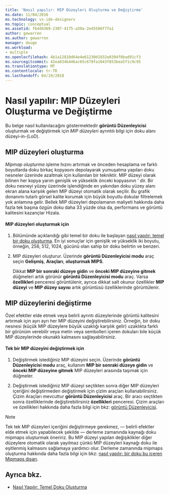```yaml
---
title: 'Nasıl yapılır: MIP Düzeyleri Oluşturma ve Değiştirme'
ms.date: 11/04/2016
ms.technology: vs-ide-designers
ms.topic: conceptual
ms.assetid: f64d4369-2307-4175-a39a-2e45506f7fa1
author: gewarren
ms.author: gewarren
manager: douge
ms.workload:
- multiple
ms.openlocfilehash: 4b1a12810d64e4e61230d1832e0394f0bad91cf3
ms.sourcegitcommit: 42ea834b446ac65c679fa1043f853bea5f1c9c95
ms.translationtype: MT
ms.contentlocale: tr-TR
ms.lasthandoff: 04/19/2018
---
```

# <a name="how-to-create-and-modify-mip-levels"></a>Nasıl yapılır: MIP Düzeyleri Oluşturma ve Değiştirme
Bu belge nasıl kullanılacağını göstermektedir **görüntü Düzenleyicisi** oluşturmak ve değiştirmek için *MIP düzeyleri* ayrıntılı bilgi için doku alanı düzeyi-in-(LoD).

## <a name="generating-mip-levels"></a>MIP düzeyleri oluşturma
 *Mipmap oluşturma* işleme hızını artırmak ve önceden hesaplama ve farklı boyutlarda doku birkaç kopyasını depolayarak yumuşatma yapıları doku nesneler üzerinde azaltmak için kullanılan bir tekniktir. MIP düzeyi olarak bilinen her kopya yarım genişlik ve yükseklik önceki kopyasının ' dir. Bir doku nesneyi yüzey üzerinde işlendiğinde en yakından doku yüzey alanı ekran alana karşılık gelen MIP düzeyi otomatik olarak seçilir. Bu grafik donanımı tutarlı görsel kalite korumak için büyük boyutlu dokular filtrelemek yok anlamına gelir. Bellek MIP düzeyleri depolamanın maliyeti hakkında daha fazla tek başına özgün doku daha 33 yüzde olsa da, performans ve görüntü kalitesini kazançlar Hizala.

#### <a name="to-generate-mip-levels"></a>MIP düzeyleri oluşturmak için

1.  Bölümünde açıklandığı gibi temel bir doku ile başlayan [nasıl yapılır: temel bir doku oluşturma](../designers/how-to-create-a-basic-texture.md). En iyi sonuçlar için genişlik ve yükseklik iki boyutu, örneğin, 256, 512, 1024, gücünü olan sahip bir doku belirtin ve benzeri.

2.  MIP düzeyleri oluşturur. Üzerinde **görüntü Düzenleyicisi modu** araç seçin **Gelişmiş**, **Araçları**, **oluşturmak MIPS**.

     Dikkat **MIP bir sonraki düzeye gidin** ve **önceki MIP düzeyine gitmek** düğmeleri artık görünür **görüntü Düzenleyicisi modu** araç. Varsa **özellikleri** penceresi görüntülenir, ayrıca dikkat salt okunur özellikler **MIP düzeyi** ve **MIP düzey sayısı** artık görüntüsü özelliklerinde görüntülenir.

## <a name="modifying-mip-levels"></a>MIP düzeylerini değiştirme
 Özel efektler elde etmek veya belirli ayrıntı düzeylerinde görüntü kalitesini artırmak için ayrı ayrı her MIP düzeyini değiştirebilirsiniz. Örneğin, bir doku nesnesi (küçük MIP düzeylere büyük uzaklığı karşılık gelir) uzaklıkta farklı bir görünüm verebilir veya metin veya sembolleri içeren dokuları bile küçük MIP düzeylerinde okunaklı kalmasını sağlayabilirsiniz.

#### <a name="to-modify-an-individual-mip-level"></a>Tek bir MIP düzeyini değiştirmek için

1.  Değiştirmek istediğiniz MIP düzeyini seçin. Üzerinde **görüntü Düzenleyicisi modu** araç, kullanım **MIP bir sonraki düzeye gidin** ve **önceki MIP düzeyine gitmek** MIP düzeyleri arasında taşımak için düğmeler.

2.  Değiştirmek istediğiniz MIP düzeyi seçtikten sonra diğer MIP düzeyleri içeriğini değiştirmeden değiştirmek için çizim araçları kullanabilirsiniz. Çizim Araçları mevcuttur **görüntü Düzenleyicisi** araç. Bir aracı seçtikten sonra özelliklerinde değiştirebilirsiniz **özellikleri** penceresi. Çizim araçları ve özellikleri hakkında daha fazla bilgi için bkz: [görüntü Düzenleyicisi](../designers/image-editor.md).

> [!NOTE]
>  Tek tek MIP düzeyleri içeriğini değiştirmeye gerekmez, — belirli efektler elde etmek için yapabilecek şekilde — derleme zamanında kaynağı doku mipmaps oluşturmak öneririz. Bu MIP düzeyi yapılan değişiklikler diğer düzeylere otomatik olarak yayılmaz çünkü MIP düzeyleri kaynağı doku ile eşitlenmiş kalmasını sağlamaya yardımcı olur. Derleme zamanında mipmaps oluşturma hakkında daha fazla bilgi için bkz: [nasıl yapılır: bir doku bu içeren Mipmaps dışarı](../designers/how-to-export-a-texture-that-contains-mipmaps.md).

## <a name="see-also"></a>Ayrıca bkz.

- [Nasıl Yapılır: Temel Doku Oluşturma](../designers/how-to-create-a-basic-texture.md)